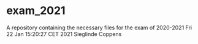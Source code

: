 # exam_2021
A repository containing the necessary files for the exam of 2020-2021
Fri 22 Jan 15:20:27 CET 2021
Sieglinde Coppens
